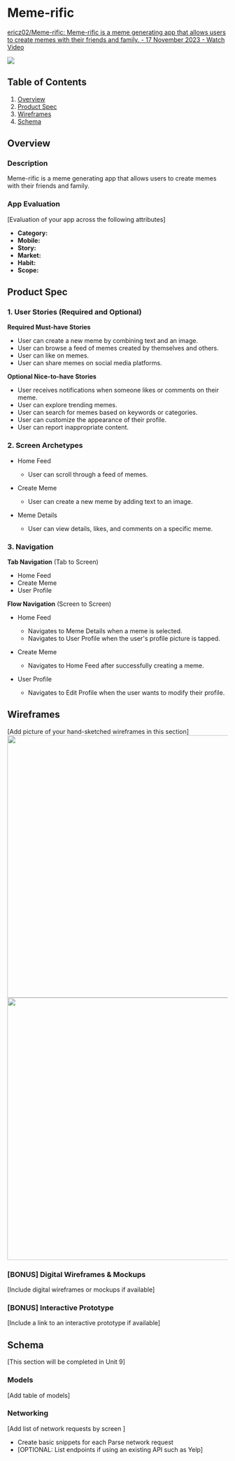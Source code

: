 # Meme-rific

<div>
    <a href="https://www.loom.com/share/159a52d8bd254e73a6699e93b3713dc1">
      <p>ericz02/Meme-rific: Meme-rific is a meme generating app that allows users to create memes with their friends and family. - 17 November 2023 - Watch Video</p>
    </a>
    <a href="https://www.loom.com/share/159a52d8bd254e73a6699e93b3713dc1">
      <img style="max-width:300px;" src="https://cdn.loom.com/sessions/thumbnails/159a52d8bd254e73a6699e93b3713dc1-with-play.gif">
    </a>
  </div>

## Table of Contents

1. [Overview](#Overview)
2. [Product Spec](#Product-Spec)
3. [Wireframes](#Wireframes)
4. [Schema](#Schema)

## Overview

### Description

Meme-rific is a meme generating app that allows users to create memes with their friends and family.

### App Evaluation

[Evaluation of your app across the following attributes]
- **Category:**
- **Mobile:**
- **Story:**
- **Market:**
- **Habit:**
- **Scope:**

## Product Spec

### 1. User Stories (Required and Optional)

**Required Must-have Stories**

- User can create a new meme by combining text and an image.
- User can browse a feed of memes created by themselves and others.
- User can like on memes.
- User can share memes on social media platforms.

**Optional Nice-to-have Stories**

- User receives notifications when someone likes or comments on their meme.
- User can explore trending memes.
- User can search for memes based on keywords or categories.
- User can customize the appearance of their profile.
- User can report inappropriate content.

### 2. Screen Archetypes

- Home Feed
  - User can scroll through a feed of memes.

- Create Meme
  - User can create a new meme by adding text to an image.

- Meme Details
  - User can view details, likes, and comments on a specific meme.

### 3. Navigation

**Tab Navigation** (Tab to Screen)

- Home Feed
- Create Meme
- User Profile

**Flow Navigation** (Screen to Screen)

- Home Feed
  - Navigates to Meme Details when a meme is selected.
  - Navigates to User Profile when the user's profile picture is tapped.

- Create Meme
  - Navigates to Home Feed after successfully creating a meme.

- User Profile
  - Navigates to Edit Profile when the user wants to modify their profile.

## Wireframes

[Add picture of your hand-sketched wireframes in this section]
<img src="image.png" width=600>
<img src="image2.png" width=600>


### [BONUS] Digital Wireframes & Mockups

[Include digital wireframes or mockups if available]

### [BONUS] Interactive Prototype

[Include a link to an interactive prototype if available]

## Schema 

[This section will be completed in Unit 9]

### Models

[Add table of models]

### Networking

[Add list of network requests by screen ]
- Create basic snippets for each Parse network request
- [OPTIONAL: List endpoints if using an existing API such as Yelp]
  
